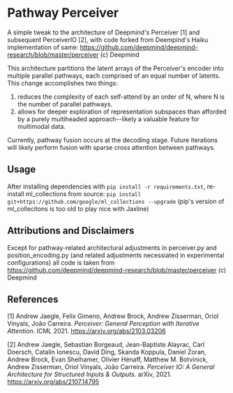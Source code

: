# Pathway Perceiver

A simple tweak to the architecture of Deepmind's 
Perceiver [1] and subsequent PerceiverIO [2], 
with code forked from Deempind's Haiku implementation
of same:
https://github.com/deepmind/deepmind-research/blob/master/perceiver
(c) Deepmind

This architecture partitions the latent arrays of the Perceiver's 
encoder into multiple parallel pathways, each comprised of
an equal number of latents. This change accomplishes two things:
1) reduces the complexity of each self-attend by an order of N, 
where N is the number of parallel pathways. 
2) allows for deeper exploration of representation subspaces than 
afforded by a purely multiheaded approach--likely a valuable feature
for multimodal data. 

Currently, pathway fusion occurs at the decoding stage. Future 
iterations will likely perform fusion with sparse cross attention 
between pathways. 

## Usage

After installing dependencies with `pip install -r requirements.txt`,
re-install ml_collections from source: 
`pip install git+https://github.com/google/ml_collections --upgrade`
(pip's version of ml_collecitons is too old to play nice with Jaxline)


## Attributions and Disclaimers

Except for pathway-related architectural adjustments in 
perceiver.py and position_encoding.py (and related adjustments
necessiated in experimental configurations) all code is 
taken from https://github.com/deepmind/deepmind-research/blob/master/perceiver
(c) Deepmind

## References

[1] Andrew Jaegle, Felix Gimeno, Andrew Brock, Andrew Zisserman, Oriol Vinyals,
João Carreira.
*Perceiver: General Perception with Iterative Attention*. ICML 2021.
https://arxiv.org/abs/2103.03206

[2] Andrew Jaegle, Sebastian Borgeaud, Jean-Baptiste Alayrac, Carl Doersch,
Catalin Ionescu, David Ding, Skanda Koppula, Daniel Zoran, Andrew Brock,
Evan Shelhamer, Olivier Hénaff, Matthew M. Botvinick, Andrew Zisserman,
Oriol Vinyals, João Carreira.
*Perceiver IO: A General Architecture for Structured Inputs & Outputs*.
arXiv, 2021.
https://arxiv.org/abs/2107.14795
